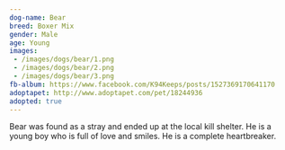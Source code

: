 ```yaml
---
dog-name: Bear
breed: Boxer Mix
gender: Male
age: Young
images:
 - /images/dogs/bear/1.png
 - /images/dogs/bear/2.png
 - /images/dogs/bear/3.png
fb-album: https://www.facebook.com/K94Keeps/posts/1527369170641170
adoptapet: http://www.adoptapet.com/pet/18244936
adopted: true
---
```

Bear was found as a stray and ended up at the local kill shelter. He is a young boy who is full of love and smiles. He is a complete heartbreaker.

